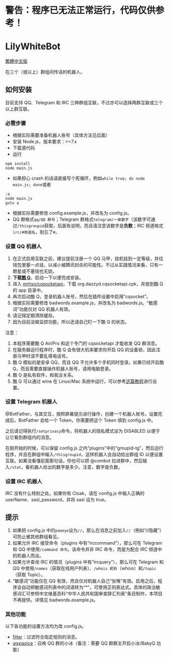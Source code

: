 # 警告：程序已无法正常运行，代码仅供参考！

LilyWhiteBot
===

[繁體中文版](https://github.com/mrhso/LilyWhiteBot-Ishisashi/blob/master/README.md)

在三个（或以上）群组间传话的机器人。

## 如何安装
目前支持 QQ、Telegram 和 IRC 三种群组互联，不过亦可以选择两群互联或三个以上群互联。

### 必需步骤
* 根据实际需要准备机器人账号（具体方法见后面）
* 安装 Node.js，版本要求：>=7.x
* 下载源代码
* 运行
```
npm install
node main.js
```
* 如果担心 crash 的话请直接写个死循环，例如`while true; do node main.js; done`或者
```batch
:a
node main.js
goto a
```
* 根据实际需要修改 config.example.js，并改名为 config.js。
* QQ 群格式`qq/QQ 群号`；Telegram 群格式`telegram/一串数字`（该数字可通过`/thisgroupid`获取，后面有说明，而且请注意该数字是**负数**；IRC 频道格式`irc/#频道名`，别忘了`#`。

### 设置 QQ 机器人
1. 在正式启用互联之前，建议提前注册一个 QQ 马甲，挂机挂到一定等级，并往钱包里塞一点钱，以减小被腾讯封杀的可能性。不过从实践情况来看，只有一颗星或不塞钱也无妨。
2. **下载[酷 Q](https://cqp.cc/)**，启动一下以便完成安装。
3. 进入 [mrhso/cqsocketapi](https://bintray.com/mrhso/cqsocketapi-nodejs/nodejs/_latestVersion)，下载 org.dazzyd.cqsocketapi.cpk，并放到酷 Q 的 app 目录中。
4. 再次启动酷 Q，登录机器人账号，然后在插件设置中启用“cqsocket”。
5. 根据实际需要修改 badwords.example.js，并改名为 badwords.js。“敏感词”功能仅对 QQ 机器人有效。
6. 请记得定期清除缓存。
7. 因为目前没做监控功能，所以还请自己盯一下酷 Q 的状态。

注意：
1. 本程序需要酷 Q Air/Pro 和这个专门的 cqsocketapi 才能收发 QQ 群消息。
2. 在服务器运行程序时，酷 Q 会有很大机率要求你开启 QQ 的设备锁，因此注册马甲时请不要乱填电话号。
3. 酷 Q 模拟的是安卓 QQ，而且 QQ 不允许多个手机同时登录。如果已经开启酷 Q，而且需要直接操作机器人账号，请用电脑登录。
4. 酷 Q 是私有软件，和我没关系。
5. 酷 Q 可以通过 wine 在 Linux/Mac 系统中运行，可以参考[这篇教程](https://cqp.cc/t/30970)进行设置。

### 设置 Telegram 机器人
@BotFather，与其交互，按照屏幕提示进行操作，创建一个机器人账号。设置完成后，BotFather 会给一个 Token，你需要把这个 Token 填到 config.js 中。

之后请记得执行`/setprivacy`命令，将机器人的隐私模式设为 DISABLED 以便于让它看到群组内的消息。

在刚开始的时候，可以保留 config.js 之内“plugins”中的“groupid-tg”，然后运行程序，并且在群组中输入`/thisgroupid`，这样机器人会自动给出群组 ID 以便设置互联。如果没看懂前面那句话，你也可以把 @combot 拉进群中，然后输入`/stat`，看机器人给出的数字是多少。注意，数字是负数。

### 设置 IRC 机器人
IRC 没有什么特别之处。如果你有 Cloak，请在 config.js 中输入正确的 userName、sasl_password，并将 sasl 设为 true。

## 提示

1. 如果把 config.js 中的`paeeye`设为`//`，那么在消息之前加入`//`（例如“//隐藏”）可防止被其他群组看见。
2. 如果允许 IRC 接受命令（plugins 中有“irccommand”），那么可在 Telegram 和 QQ 中使用`/command 命令`。该命令并非 IRC 命令，而是为配合 IRC 频道中的机器人而设。
3. 如果允许查询 IRC 的情况（plugins 中有“ircquery”），那么可在 Telegram 和 QQ 中使用`/names`（获取在线用户列表）、`/whois 昵称`（whois）和`/topic`（获取 Topic）。
4. “敏感词”功能仅在 QQ 有效，而且仅对机器人自己“张嘴”有效。启用之后，程序会自动把敏感词列表中的词语转为“*”，可使用正则表达式。具体的政治敏感词汇可参照中文维基百科“中华人民共和国审查辞汇列表”条目制作，本项目不再提供。详情见 badwords.example.js。

### 其他功能
以下各功能的设置方法均为改 config.js。
* [filter](https://github.com/vjudge1/LilyWhiteBot/blob/master/plugins/filter.js)：过滤符合指定规则的消息。
* [qqxiaoice](https://github.com/vjudge1/LilyWhiteBot/blob/master/plugins/qqxiaoice.js)：召唤 QQ 群的小冰（备注：需要 QQ 群群主开启小冰/BabyQ 功能）
